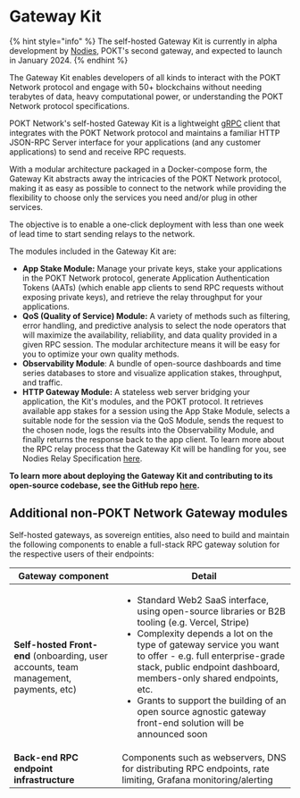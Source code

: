 # Gateway Kit

{% hint style="info" %}
The self-hosted Gateway Kit is currently in alpha development by [Nodies](../find-a-gateway/nodies.md), POKT's second gateway, and expected to launch in January 2024.
{% endhint %}

The Gateway Kit enables developers of all kinds to interact with the POKT Network protocol and engage with 50+ blockchains without needing terabytes of data, heavy computational power, or understanding the POKT Network protocol specifications.

POKT Network's self-hosted Gateway Kit is a lightweight [gRPC](https://grpc.io) client that integrates with the POKT Network protocol and maintains a familiar HTTP JSON-RPC Server interface for your applications (and any customer applications) to send and receive RPC requests.

With a modular architecture packaged in a Docker-compose form, the Gateway Kit abstracts away the intricacies of the POKT Network protocol, making it as easy as possible to connect to the network while providing the flexibility to choose only the services you need and/or plug in other services.&#x20;

The objective is to enable a one-click deployment with less than one week of lead time to start sending relays to the network.&#x20;

The modules included in the Gateway Kit are:

* **App Stake Module:** Manage your private keys, stake your applications in the POKT Network protocol, generate Application Authentication Tokens (AATs) (which enable app clients to send RPC requests without exposing private keys), and retrieve the relay throughput for your applications.
* **QoS (Quality of Service) Module:** A variety of methods such as filtering, error handling, and predictive analysis to select the node operators that will maximize the availability, reliability, and data quality provided in a given RPC session. The modular architecture means it will be easy for you to optimize your own quality methods.
* **Observability Module**: A bundle of open-source dashboards and time series databases to store and visualize application stakes, throughput, and traffic.
* **HTTP Gateway Module:** A stateless web server bridging your application, the Kit's modules, and the POKT protocol. It retrieves available app stakes for a session using the App Stake Module, selects a suitable node for the session via the QoS Module, sends the request to the chosen node, logs the results into the Observability Module, and finally returns the response back to the app client. To learn more about the RPC relay process that the Gateway Kit will be handling for you, see Nodies Relay Specification [here](https://docs.nodies.app/pokt-integration-wip/relay-specification).

**To learn more about deploying the Gateway Kit and contributing to its open-source codebase, see the GitHub repo** [**here**](https://github.com/baaspoolsllc/os-gateway/tree/main)**.**

## Additional non-POKT Network Gateway modules

Self-hosted gateways, as sovereign entities, also need to build and maintain the following components to enable a full-stack RPC gateway solution for the respective users of their endpoints:

| Gateway component                                                                     | Detail                                                                                                                                                                                                                                                                                                                                                                                                                     |
| ------------------------------------------------------------------------------------- | -------------------------------------------------------------------------------------------------------------------------------------------------------------------------------------------------------------------------------------------------------------------------------------------------------------------------------------------------------------------------------------------------------------------------- |
| **Self-hosted Front-end** (onboarding, user accounts, team management, payments, etc) | <ul><li>Standard Web2 SaaS interface, using open-source libraries or B2B tooling (e.g. Vercel, Stripe)</li><li>Complexity depends a lot on the type of gateway service you want to offer - e.g. full enterprise-grade stack, public endpoint dashboard, members-only shared endpoints, etc.</li><li>Grants to support the building of an open source agnostic gateway front-end solution will be announced soon </li></ul> |
| **Back-end RPC endpoint infrastructure**                                              | Components such as webservers, DNS for distributing RPC endpoints, rate limiting, Grafana monitoring/alerting                                                                                                                                                                                                                                                                                                              |
